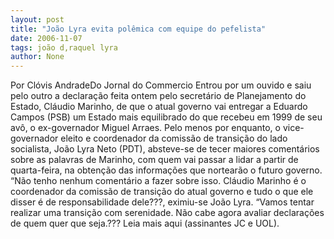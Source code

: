 ```yaml
---
layout: post
title: "João Lyra evita polêmica com equipe do pefelista"
date: 2006-11-07
tags: joão d,raquel lyra
author: None
---
```

Por Clóvis AndradeDo Jornal do Commercio
Entrou por um ouvido e saiu pelo outro a declaração feita ontem pelo secretário de Planejamento do Estado, Cláudio Marinho, de que o atual governo vai entregar a Eduardo Campos (PSB) um Estado mais equilibrado do que recebeu em 1999 de seu avô, o ex-governador Miguel Arraes. 
Pelo menos por enquanto, o vice-governador eleito e coordenador da comissão de transição do lado socialista, João Lyra Neto (PDT), absteve-se de tecer maiores comentários sobre as palavras de Marinho, com quem vai passar a lidar a partir de quarta-feira, na obtenção das informações que nortearão o futuro governo. 
“Não tenho nenhum comentário a fazer sobre isso. Cláudio Marinho é o coordenador da comissão de transição do atual governo e tudo o que ele disser é de responsabilidade dele???, eximiu-se João Lyra. “Vamos tentar realizar uma transição com serenidade. Não cabe agora avaliar declarações de quem quer que seja.???
Leia mais aqui (assinantes JC e UOL). 
